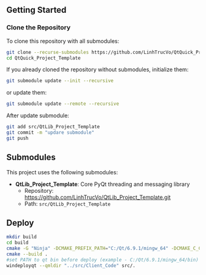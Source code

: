## Getting Started

### Clone the Repository

To clone this repository with all submodules:

```bash
git clone --recurse-submodules https://github.com/LinhTrucVo/QtQuick_Project_Template.git
cd QtQuick_Project_Template
```

If you already cloned the repository without submodules, initialize them:

```bash
git submodule update --init --recursive
```
or update them:

```bash
git submodule update --remote --recursive
```

After update submodule:

```bash
git add src/QtLib_Project_Template
git commit -m "updare submodule"
git push
```

## Submodules

This project uses the following submodules:

- **QtLib_Project_Template**: Core PyQt threading and messaging library
  - Repository: https://github.com/LinhTrucVo/QtLib_Project_Template.git
  - Path: `src/QtLib_Project_Template`


## Deploy 

```bash
mkdir build
cd build
cmake -G "Ninja" -DCMAKE_PREFIX_PATH="C:/Qt/6.9.1/mingw_64" -DCMAKE_C_COMPILER="C:/Qt/Tools/mingw1310_64/bin/gcc.exe" -DCMAKE_CXX_COMPILER="C:/Qt/Tools/mingw1310_64/bin/g++.exe" -DCMAKE_BUILD_TYPE=Release ..
cmake --build .
#set PATH to qt bin before deploy (example - C:/Qt/6.9.1/mingw_64/bin)
windeployqt --qmldir "../src/Client_Code" src/.
```
